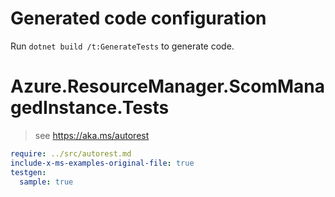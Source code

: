 # Generated code configuration

Run `dotnet build /t:GenerateTests` to generate code.

# Azure.ResourceManager.ScomManagedInstance.Tests

> see https://aka.ms/autorest
``` yaml
require: ../src/autorest.md
include-x-ms-examples-original-file: true
testgen:
  sample: true
```